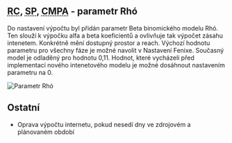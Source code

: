 ﻿---
categories: [fenix]
layout: fenix
---
## <abbr title="Reachové křivky">RC</abbr>, <abbr title="Strategický plán">SP</abbr>, <abbr title="Crossmediální postanalýza">CMPA</abbr> - parametr Rhó

Do nastavení výpočtu byl přidán parametr Beta binomického modelu Rhó. Ten slouží k výpočku alfa a beta koeficientů a ovlivňuje tak výpočet zásahu intenetem. Konkrétně mění dostupný prostor a reach.
Výchozí hodnotu parametru pro všechny fáze je možné navolit v Nastavení Fenixe. Současný model je odladěný pro hodnotu 0,11. Hodnot, které vycházeli před implementací nového intenetového modelu je 
možné dosáhnout nastavením parametru na 0.
   
![Parametr Rhó]({{site.url}}/data/rho.png "Parametr Rhó")
 
## Ostatní
<ul>
<li>Oprava výpočtu internetu, pokud nesedí dny ve zdrojovém a plánovaném období</li>
</ul>






 
